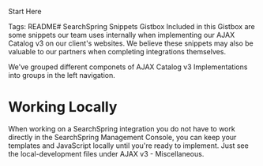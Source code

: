 Start Here

Tags: README# SearchSpring Snippets Gistbox
Included in this Gistbox are some snippets our team uses internally when 
implementing our AJAX Catalog v3 on our client's websites. We believe these
snippets may also be valuable to our partners when completing integrations
themselves.

We've grouped different componets of AJAX Catalog v3 Implementations into groups
in the left navigation.

# Working Locally
When working on a SearchSpring integration you do not have to work directly
in the SearchSpring Management Console, you can keep your templates and
JavaScript locally until you're ready to implement. Just see the
local-development files under AJAX v3 - Miscellaneous.


